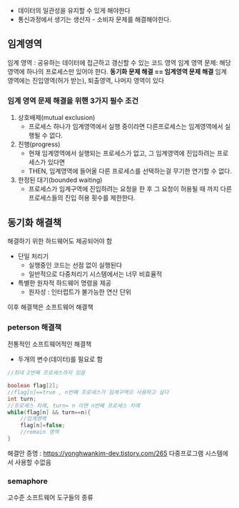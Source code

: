 - 데이터의 일관성을 유지할 수 있게 해야한다
- 통신과정에서 생기는 생산자 - 소비자 문제를 해결해야한다.
## 임계영역 
임계 영역 : 공유하는 데이터에 접근하고 갱신할 수 있는 코드 영역
임계 영역 문제: 해당 영역에 하나의 프로세스만 있어야 한다.
**동기화 문제 해결 == 임계영역 문제 해결**
임계영역에는 진입영역(허가 받는), 퇴출영역, 나머지 영역이 있다
###  임계 영역 문제 해결을 위핸 3가지 필수 조건
1. 상호배제(mutual exclusion)
	- 프로세스 하나가 임계영역에서 실행 중이라면 다른프로세스는 임계영역에서  실행될 수 없다.
2. 진행(progress)
	- 현재 임계영역에서 실행되는 프로세스가 없고, 그 임계영역에 진입하려는 프로세스가 있다면
	- THEN, 임계영역에 들어올 다른 프로세스를 선택하는걸 무기한 연기할 수 없다.
3. 한정된 대기(bounded waiting)
	- 프로세스가 임계구역에 진입하려는 요청을 한 후 그 요청이 허용될 때 까지 다른 프로세스들의 진입 허용 횟수를 제한한다.

## 동기화 해결책

해결하기 위한 하드웨어도 제공되어야 함
- 단일 처리기
	- 실행중인 코드는 선점 없이 실행된다
	- 일반적으로 다중처리기 시스템에서는 너무 비효율적
- 특별한 원자적 하드웨어 명령을 제공
	- 원자성 : 인터럽트가 불가능한 연산 단위

이후 해결책은 소프트웨어 해결책
### peterson 해결책
전통적인 소프트웨어적인 해결책
- 두개의 변수(데이터)를 필요로 함
```java
//최대 2번째 프로세스까지 있음

boolean flag[2];
//flag[n]==true , n번째 프로세스가 임계구역으 사용하고 싶다
int turn;
//프로세스 차례, turn= n 이면 n번째 프로세스 차례
while(flag[n] && turn==n){
	//임계영역
	flag[n]=false;
	//remain 영역
}
```
해결안 증명 : https://yonghwankim-dev.tistory.com/265
다중프로그램 시스템에서 사용할 수없음

### semaphore
고수준 소프트웨어 도구들의 종류
